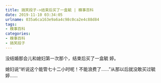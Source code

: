 ```yaml
---
title: 搞笑段子->结束后买了一盒毓 | 糗事百科
date: 2019-11-10 03:34:05
urlname: 035a6ca163e9a6a4c98c0ca2e4c88d84
tags: 
- 糗事百科
categories:
- 糗事百科
- 搞笑段子
---
```

没结婚那会儿和媳妇第一次那个，结束后买了一盒毓 婷。

媳妇说“听说这个能管七十二小时呢！不能浪费了……”从那以后就没敢买过毓 婷……


